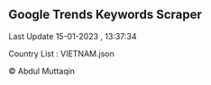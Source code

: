 

## Google Trends Keywords Scraper 
 
Last Update 15-01-2023 , 13:37:34

Country List :
VIETNAM.json



© Abdul Muttaqin 
